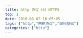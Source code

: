```yaml
---
title: http 协议（6）HTTPS
top: 1
date: 2016-08-02 16:05:05
tags: ["http","网络协议","编程基础"]
categories: ["http"]
---
```


